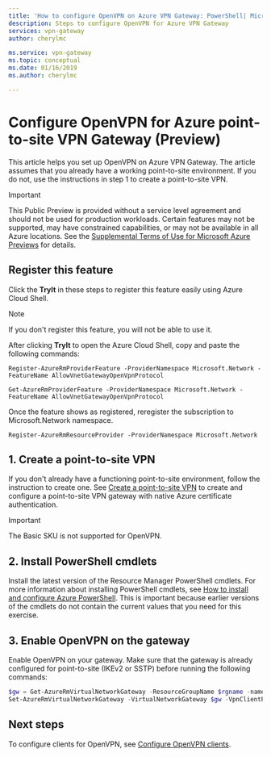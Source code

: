 ```yaml
---
title: 'How to configure OpenVPN on Azure VPN Gateway: PowerShell| Microsoft Docs'
description: Steps to configure OpenVPN for Azure VPN Gateway
services: vpn-gateway
author: cherylmc

ms.service: vpn-gateway
ms.topic: conceptual
ms.date: 01/16/2019
ms.author: cherylmc

---
```

# Configure OpenVPN for Azure point-to-site VPN Gateway (Preview)

This article helps you set up OpenVPN on Azure VPN Gateway. The article assumes that you already have a working point-to-site environment. If you do not, use the instructions in step 1 to create a point-to-site VPN.

> [!IMPORTANT]
> This Public Preview is provided without a service level agreement and should not be used for production workloads. Certain features may not be supported, may have constrained capabilities, or may not be available in all Azure locations. See the [Supplemental Terms of Use for Microsoft Azure Previews](https://azure.microsoft.com/support/legal/preview-supplemental-terms/) for details.

## <a name="register"></a>Register this feature

Click the **TryIt** in these steps to register this feature easily using Azure Cloud Shell.

>[!NOTE]
>If you don't register this feature, you will not be able to use it.
>

After clicking **TryIt** to open the Azure Cloud Shell, copy and paste the following commands:

```azurepowershell-interactive
Register-AzureRmProviderFeature -ProviderNamespace Microsoft.Network -FeatureName AllowVnetGatewayOpenVpnProtocol
```
 
```azurepowershell-interactive
Get-AzureRmProviderFeature -ProviderNamespace Microsoft.Network -FeatureName AllowVnetGatewayOpenVpnProtocol
```

Once the feature shows as registered, reregister the subscription to Microsoft.Network namespace.

```azurepowershell-interactive
Register-AzureRmResourceProvider -ProviderNamespace Microsoft.Network
```

## <a name="vnet"></a>1. Create a point-to-site VPN

If you don't already have a functioning point-to-site environment, follow the instruction to create one. See [Create a point-to-site VPN](vpn-gateway-howto-point-to-site-resource-manager-portal.md) to create and configure a point-to-site VPN gateway with native Azure certificate authentication. 

> [!IMPORTANT]
> The Basic SKU is not supported for OpenVPN.

## <a name="cmdlets"></a>2. Install PowerShell cmdlets

Install the latest version of the Resource Manager PowerShell cmdlets. For more information about installing PowerShell cmdlets, see [How to install and configure Azure PowerShell](/powershell/azure/overview). This is important because earlier versions of the cmdlets do not contain the current values that you need for this exercise.

## <a name="enable"></a>3. Enable OpenVPN on the gateway

Enable OpenVPN on your gateway. Make sure that the gateway is already configured for point-to-site (IKEv2 or SSTP) before running the following commands:

```powershell
$gw = Get-AzureRmVirtualNetworkGateway -ResourceGroupName $rgname -name $name
Set-AzureRmVirtualNetworkGateway -VirtualNetworkGateway $gw -VpnClientProtocol OpenVPN
```

## Next steps

To configure clients for OpenVPN, see [Configure OpenVPN clients](vpn-gateway-howto-openvpn-clients.md).
